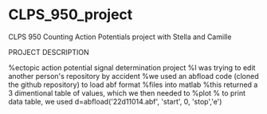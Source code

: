 # CLPS_950_project
CLPS 950 Counting Action Potentials project with Stella and Camille

PROJECT DESCRIPTION

%ectopic action potential signal determination project
%I was trying to edit another person's repository by accident
%we used an abfload code (cloned the github repository) to load abf format
%files into matlab
%this returned a 3 dimentional table of values, which we then needed to
%plot
% to print data table, we used 
 d=abfload('22d11014.abf', 'start', 0, 'stop','e')
